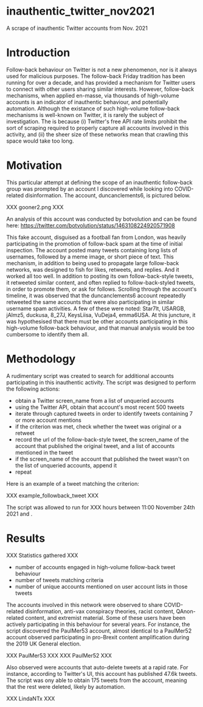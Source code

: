 # inauthentic_twitter_nov2021
A scrape of inauthentic Twitter accounts from Nov. 2021

# Introduction
Follow-back behaviour on Twitter is not a new phenomenon, nor is it always used for malicious purposes. The follow-back Friday tradition has been running for over a decade, and has provided a mechanism for Twitter users to connect with other users sharing similar interests. However, follow-back mechanisms, when applied en-masse, via thousands of high-volume accounts is an indicator of inauthentic behaviour, and potentially automation. Although the existance of such high-volume follow-back mechanisms is well-known on Twitter, it is rarely the subject of investigation. The is because (i) Twitter's free API rate limits prohibit the sort of scraping required to properly capture all accounts involved in this activity, and (ii) the sheer size of these networks mean that crawling this space would take too long.

# Motivation
This particular attempt at defining the scope of an inauthentic follow-back group was prompted by an account I discovered while looking into COVID-related disinformation. The account, duncanclements6, is pictured below.

XXX gooner2.png XXX

An analysis of this account was conducted by botvolution and can be found here: https://twitter.com/botvolution/status/1463108224920571908

This fake account, disguised as a football fan from London, was heavily participating in the promotion of follow-back spam at the time of initial inspection. The account posted many tweets containing long lists of usernames, followed by a meme image, or short piece of text. This mechanism, in addition to being used to propagate large follow-back networks, was designed to fish for likes, retweets, and replies. And it worked all too well. In addition to posting its own follow-back-style tweets, it retweeted similar content, and often replied to follow-back-styled tweets, in order to promote them, or ask for follows. Scrolling through the account's timeline, it was observed that the duncanclements6 account repeatedly retweeted the same accounts that were also participating in similar username spam activities. A few of these were noted: Star7lt, USARGB, jAlmz5, duckusa, 8_27J, KeysLiisa, VuDeja4, emma6USA. At this juncture, it was hypothesised that there must be other accounts participating in this high-volume follow-back behaviour, and that manual analysis would be too cumbersome to identify them all.

# Methodology
A rudimentary script was created to search for additional accounts participating in this inauthentic activity. The script was designed to perform the following actions:
- obtain a Twitter screen_name from a list of unqueried accounts
- using the Twitter API, obtain that account's most recent 500 tweets
- iterate through captured tweets in order to identify tweets containing 7 or more account mentions
- if the criterion was met, check whether the tweet was original or a retweet
- record the url of the follow-back-style tweet, the screen_name of the account that published the original tweet, and a list of accounts mentioned in the tweet
- if the screen_name of the account that published the tweet wasn't on the list of unqueried accounts, append it
- repeat

Here is an example of a tweet matching the criterion:

XXX example_followback_tweet XXX

The script was allowed to run for XXX hours between 11:00 November 24th 2021 and .

# Results
XXX Statistics gathered XXX
- number of accounts engaged in high-volume follow-back tweet behaviour
- number of tweets matching criteria
- number of unique accounts mentioned on user account lists in those tweets

The accounts involved in this network were observed to share COVID-related disinformation, anti-vax conspiracy theories, racist content, QAnon-related content, and extremist material. Some of these users have been actively participating in this behaviour for several years. For instance, the script discovered the PaulMer53 account, almost identical to a PaulMer52 account observed participating in pro-Brexit content amplification during the 2019 UK General election.

XXX PaulMer53 XXX
XXX PaulMer52 XXX

Also observed were accounts that auto-delete tweets at a rapid rate. For instance, according to Twitter's UI, this account has published 47.6k tweets. The script was ony able to obtain 175 tweets from the account, meaning that the rest were deleted, likely by automation.

XXX LindaNTx XXX
